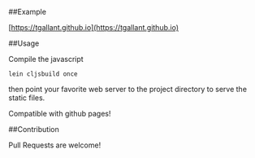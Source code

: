 ##Example

[https://tgallant.github.io](https://tgallant.github.io)

##Usage

Compile the javascript

`lein cljsbuild once`

then point your favorite web server to the project directory to serve the static files.

Compatible with github pages!

##Contribution

Pull Requests are welcome!
